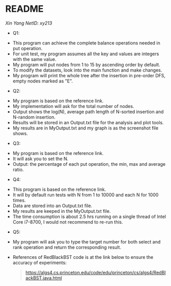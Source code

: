# README
*Xin Yang*
*NetID: xy213*

* Q1:
 - This program can achieve the complete balance operations needed in put operation.
 - For unit test, my program assumes all the key and values are integers with the same value.
 - My program will put nodes from 1 to 15 by ascending order by default.
 - To modify the datasets, look into the main function and make changes.
 - My program will print the whole tree after the insertion in pre-order DFS, empty nodes marked as "E".

* Q2:
- My program is based on the reference link.
- My implementation will ask for the total number of nodes.
- Output shows the log(N), average path length of N-sorted insertion and N-random insertion.
- Results will be stored in an Output.txt file for the analysis and plot tools.
- My results are in MyOutput.txt and my graph is as the screenshot file shows.

* Q3:
 - My program is based on the reference link.
 - It will ask you to set the N.
 - Output: the percentage of each put operation, the min, max and average ratio.

* Q4:
 - This program is based on the reference link.
 - It will by default run tests with N from 1 to 10000 and each N for 1000 times.
 - Data are stored into an Output.txt file.
 - My results are keeped in the MyOutput.txt file.
 - The time consumption is about 2.5 hrs running on a single thread of Intel Core i7-8700, I would not recommend to re-run this.

* Q5:
- My program will ask you to type the target number for both select and rank operation and return the corresponding result.

+ References of RedBlackBST code is at the link below to ensure the accuracy of experiments:
  > https://algs4.cs.princeton.edu/code/edu/princeton/cs/algs4/RedBlackBST.java.html
